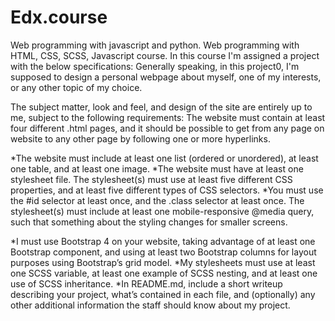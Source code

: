 # Edx.course
Web programming with javascript and python.
Web programming with HTML, CSS, SCSS, Javascript course. 
In this course I'm assigned a project with the below specifications: Generally speaking, in this project0, I'm supposed to design a personal webpage about myself, one of my interests, or any other topic of my choice. 

The subject matter, look and feel, and design of the site are entirely up to me, subject to the following requirements: The website must contain at least four different .html pages, and it should be possible to get from any page on website to any other page by following one or more hyperlinks. 

*The website must include at least one list (ordered or unordered), at least one table, and at least one image. 
*The website must have at least one stylesheet file. The stylesheet(s) must use at least five different CSS properties, and at least five different types of CSS selectors. 
*You must use the #id selector at least once, and the .class selector at least once. The stylesheet(s) must include at least one mobile-responsive @media query, such that something about the styling changes for smaller screens. 

*I must use Bootstrap 4 on your website, taking advantage of at least one Bootstrap component, and using at least two Bootstrap columns for layout purposes using Bootstrap’s grid model. 
*My stylesheets must use at least one SCSS variable, at least one example of SCSS nesting, and at least one use of SCSS inheritance. 
*In README.md, include a short writeup describing your project, what’s contained in each file, and (optionally) any other additional information the staff should know about my project.

